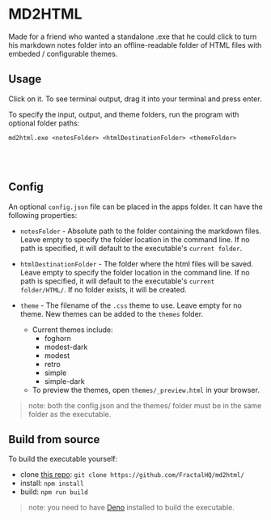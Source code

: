 # MD2HTML

Made for a friend who wanted a standalone .exe that he could click to turn his markdown notes folder into an offline-readable folder of HTML files with embeded / configurable themes.

## Usage

Click on it.  To see terminal output, drag it into your terminal and press enter.

To specify the input, output, and theme folders, run the program with optional folder paths:

`md2html.exe <notesFolder> <htmlDestinationFolder> <themeFolder>`

<br>
<br>

## Config
An optional `config.json` file can be placed in the apps folder.  It can have the following properties:

- `notesFolder` - Absolute path to the folder containing the markdown files.  Leave empty to specify
the folder location in the command line.  If no path is specified, it will default to the executable's `current folder`.

- `htmlDestinationFolder` - The folder where the html files will be saved.  Leave empty to specify
the folder location in the command line.  If no path is specified, it will default to the executable's `current folder/HTML/`.  If no folder exists, it will be created.

- `theme` - The filename of the `.css` theme to use.  Leave empty for no theme.  New themes can be added to the `themes` folder.
  - Current themes include:
    - foghorn
    - modest-dark
    - modest
    - retro
    - simple
    - simple-dark
  - To preview the themes, open `themes/_preview.html` in your browser.

> note: both the config.json and the themes/ folder must be in the same folder as the executable.


## Build from source
To build the executable yourself:
- clone [this repo](https://github.com/FractalHQ/md2html/): `git clone https://github.com/FractalHQ/md2html/`
- install: `npm install`
- build: `npm run build`
> note: you need to have [Deno](https://deno.land) installed to build the executable.
